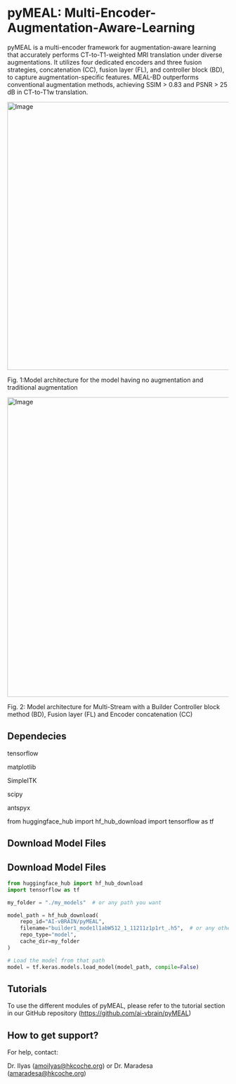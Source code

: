 # pyMEAL: Multi-Encoder-Augmentation-Aware-Learning

pyMEAL is a multi-encoder framework for augmentation-aware learning that accurately performs CT-to-T1-weighted MRI translation under diverse augmentations. It utilizes four dedicated encoders and three fusion strategies, concatenation (CC), fusion layer (FL), and controller block (BD), to capture augmentation-specific features. MEAL-BD outperforms conventional augmentation methods, achieving SSIM > 0.83 and PSNR > 25 dB in CT-to-T1w translation.

<img width="611" alt="Image" src="https://github.com/user-attachments/assets/2ce4b937-3a9d-4157-859f-10e379843efe" />


Fig. 1:Model architecture for the model having no augmentation and traditional augmentation


<img width="683" alt="Image" src="https://github.com/user-attachments/assets/811fc579-a0d0-4ebf-bd2b-e47b48405647" />


Fig. 2: Model architecture for Multi-Stream with a Builder Controller block method (BD), Fusion layer (FL) and Encoder concatenation (CC)

## Dependecies
tensorflow

matplotlib

SimpleITK

scipy

antspyx

from huggingface_hub import hf_hub_download
import tensorflow as tf

## Download Model Files
## Download Model Files

```python
from huggingface_hub import hf_hub_download
import tensorflow as tf

my_folder = "./my_models"  # or any path you want

model_path = hf_hub_download(
    repo_id="AI-vBRAIN/pyMEAL",
    filename="builder1_mode1l1abW512_1_11211z1p1rt_.h5",  # or any other desired model in our Huggingface
    repo_type="model",
    cache_dir=my_folder
)

# Load the model from that path
model = tf.keras.models.load_model(model_path, compile=False)
```




## Tutorials
To use the different modules of pyMEAL, please refer to the tutorial section in our GitHub repository (https://github.com/ai-vbrain/pyMEAL)

## How to get support?
For help, contact:

Dr. Ilyas (<amoiIyas@hkcoche.org>) or Dr. Maradesa (<amaradesa@hkcoche.org>)


